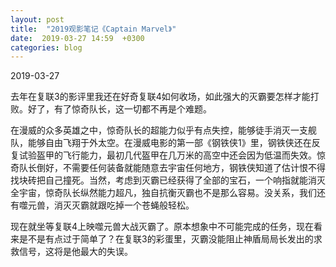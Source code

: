 ```yaml
---
layout: post
title:  "2019观影笔记《Captain Marvel》"
date:  2019-03-27 14:59  +0300
categories: blog
---
```


2019-03-27

去年在复联3的影评里我还在好奇复联4如何收场，如此强大的灭霸要怎样才能打败。好了，有了惊奇队长，这一切都不再是个难题。

在漫威的众多英雄之中，惊奇队长的超能力似乎有点失控，能够徒手消灭一支舰队，能够自由飞翔于外太空。在漫威电影的第一部《钢铁侠1》里，钢铁侠还在反复试验盔甲的飞行能力，最初几代盔甲在几万米的高空中还会因为低温而失效。惊奇队长倒好，不需要任何装备就能随意去宇宙任何地方，钢铁侠知道了估计恨不得找块砖把自己撞死。当然，考虑到灭霸已经获得了全部的宝石，一个响指就能消灭全宇宙，惊奇队长纵然能力超凡，独自抗衡灭霸也不是那么容易。没关系，我们还有噬元兽，消灭灭霸就跟吃掉一个苍蝇般轻松。

现在就坐等复联4上映噬元兽大战灭霸了。原本想象中不可能完成的任务，现在看来是不是有点过于简单了？在复联3的彩蛋里，灭霸没能阻止神盾局局长发出的求救信号，这将是他最大的失误。

<!--end-->
